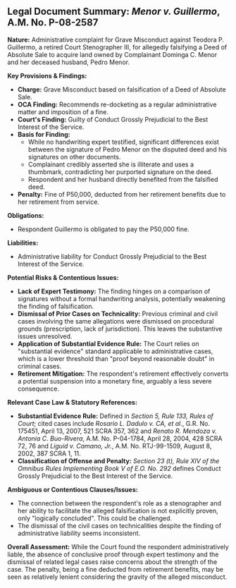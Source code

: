 ## Legal Document Summary: *Menor v. Guillermo*, A.M. No. P-08-2587

**Nature:** Administrative complaint for Grave Misconduct against Teodora P. Guillermo, a retired Court Stenographer III, for allegedly falsifying a Deed of Absolute Sale to acquire land owned by Complainant Dominga C. Menor and her deceased husband, Pedro Menor.

**Key Provisions & Findings:**

*   **Charge:** Grave Misconduct based on falsification of a Deed of Absolute Sale.
*   **OCA Finding:** Recommends re-docketing as a regular administrative matter and imposition of a fine.
*   **Court's Finding:**  Guilty of Conduct Grossly Prejudicial to the Best Interest of the Service.
*   **Basis for Finding:**
    *   While no handwriting expert testified, significant differences exist between the signature of Pedro Menor on the disputed deed and his signatures on other documents.
    *   Complainant credibly asserted she is illiterate and uses a thumbmark, contradicting her purported signature on the deed.
    *   Respondent and her husband directly benefited from the falsified deed.
*   **Penalty:**  Fine of P50,000, deducted from her retirement benefits due to her retirement from service.

**Obligations:**

*   Respondent Guillermo is obligated to pay the P50,000 fine.

**Liabilities:**

*   Administrative liability for Conduct Grossly Prejudicial to the Best Interest of the Service.

**Potential Risks & Contentious Issues:**

*   **Lack of Expert Testimony:**  The finding hinges on a comparison of signatures without a formal handwriting analysis, potentially weakening the finding of falsification.
*   **Dismissal of Prior Cases on Technicality:** Previous criminal and civil cases involving the same allegations were dismissed on procedural grounds (prescription, lack of jurisdiction). This leaves the substantive issues unresolved.
*   **Application of Substantial Evidence Rule:** The Court relies on "substantial evidence" standard applicable to administrative cases, which is a lower threshold than "proof beyond reasonable doubt" in criminal cases.
*   **Retirement Mitigation:** The respondent's retirement effectively converts a potential suspension into a monetary fine, arguably a less severe consequence.

**Relevant Case Law & Statutory References:**

*   **Substantial Evidence Rule:** Defined in *Section 5, Rule 133, Rules of Court*; cited cases include *Rosario L. Dadulo v. CA, et al.*, G.R. No. 175451, April 13, 2007, 521 SCRA 357, 362 and *Renato R. Mendoza v. Antonia C. Buo-Rivera*, A.M. No. P-04-1784, April 28, 2004, 428 SCRA 72, 76 and *Liguid v. Camano, Jr.*, A.M. No. RTJ-99-1509, August 8, 2002, 387 SCRA 1, 11.
*   **Classification of Offense and Penalty:** *Section 23 (t), Rule XIV of the Omnibus Rules Implementing Book V of E.O. No. 292* defines Conduct Grossly Prejudicial to the Best Interest of the Service.

**Ambiguous or Contentious Clauses/Issues:**

*   The connection between the respondent's role as a stenographer and her ability to facilitate the alleged falsification is not explicitly proven, only "logically concluded". This could be challenged.
*   The dismissal of the civil cases on technicalities despite the finding of administrative liability seems inconsistent.

**Overall Assessment:** While the Court found the respondent administratively liable, the absence of conclusive proof through expert testimony and the dismissal of related legal cases raise concerns about the strength of the case. The penalty, being a fine deducted from retirement benefits, may be seen as relatively lenient considering the gravity of the alleged misconduct.

